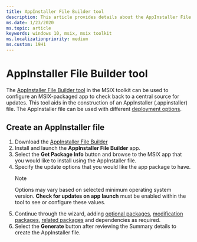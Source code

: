 ```yaml
---
title: AppInstaller File Builder tool
description: This article provides details about the AppInstaller File Builder tool in the MSIX Toolkit.
ms.date: 1/23/2020
ms.topic: article
keywords: windows 10, msix, msix toolkit
ms.localizationpriority: medium
ms.custom: 19H1
---
```


# AppInstaller File Builder tool

The [AppInstaller File Builder tool](https://github.com/microsoft/MSIX-Toolkit/tree/master/AppInstallerFileBuilder) in the MSIX toolkit can be used to configure an MSIX-packaged app to check back to a central source for updates. This tool aids in the construction of an AppInstaller (.appinstaller) file. The AppInstaller file can be used with different [deployment options](../desktop/managing-your-msix-deployment-overview.md).

## Create an AppInstaller file

1. Download the [AppInstaller File Builder](https://github.com/microsoft/MSIX-Toolkit/releases/download/1.3.3/AppInstallerFileBuilder_1.2019.1001.0.msix)
2. Install and launch the **AppInstaller File Builder** app.
3. Select the **Get Package Info** button and browse to the MSIX app that you would like to install using the AppInstaller file.
4. Specify the update options that you would like the app package to have.
    > [!Note]
    > Options may vary based on selected minimum operating system version. **Check for updates on app launch** must be enabled within the tool to see or configure these values.
5. Continue through the wizard, adding [optional packages](../package/optional-packages.md), [modification packages](//modification-packages.md), [related packages](../package/optional-packages.md) and dependencies as required.
6. Select the **Generate** button after reviewing the Summary details to create the AppInstaller file.
